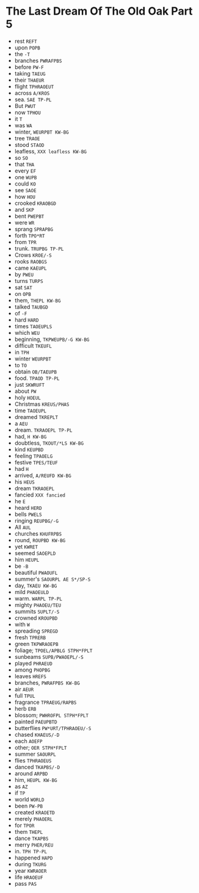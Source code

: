 # The Last Dream Of The Old Oak Part 5

* rest `REFT`
* upon `POPB`
* the `-T`
* branches `PWRAFPBS`
* before `PW-F`
* taking `TAEUG`
* their `THAEUR`
* flight `TPHRAOEUT`
* across `A/KROS`
* sea. `SAE TP-PL`
* But `PWUT`
* now `TPHOU`
* it `T`
* was `WA`
* winter, `WEURPBT KW-BG`
* tree `TRAOE`
* stood `STAOD`
* leafless, `XXX leafless KW-BG`
* so `SO`
* that `THA`
* every `EF`
* one `WUPB`
* could `KO`
* see `SAOE`
* how `HOU`
* crooked `KRAOBGD`
* and `SKP`
* bent `PWEPBT`
* were `WR`
* sprang `SPRAPBG`
* forth `TPO*RT`
* from `TPR`
* trunk. `TRUPBG TP-PL`
* Crows `KROE/-S`
* rooks `RAOBGS`
* came `KAEUPL`
* by `PWEU`
* turns `TURPS`
* sat `SAT`
* on `OPB`
* them, `THEPL KW-BG`
* talked `TAUBGD`
* of `-F`
* hard `HARD`
* times `TAOEUPLS`
* which `WEU`
* beginning, `TKPWEUPB/-G KW-BG`
* difficult `TKEUFL`
* in `TPH`
* winter `WEURPBT`
* to `TO`
* obtain `OB/TAEUPB`
* food. `TPAOD TP-PL`
* just `SKWRUFT`
* about `PW`
* holy `HOEUL`
* Christmas `KREUS/PHAS`
* time `TAOEUPL`
* dreamed `TKREPLT`
* a `AEU`
* dream. `TKRAOEPL TP-PL`
* had, `H KW-BG`
* doubtless, `TKOUT/*LS KW-BG`
* kind `KEUPBD`
* feeling `TPAOELG`
* festive `TPES/TEUF`
* had `H`
* arrived, `A/REUFD KW-BG`
* his `HEUS`
* dream `TKRAOEPL`
* fancied `XXX fancied`
* he `E`
* heard `HERD`
* bells `PWELS`
* ringing `REUPBG/-G`
* All `AUL`
* churches `KHUFRPBS`
* round, `ROUPBD KW-BG`
* yet `KWRET`
* seemed `SAOEPLD`
* him `HEUPL`
* be `-B`
* beautiful `PWAOUFL`
* summer's `SAOURPL AE S*/SP-S`
* day, `TKAEU KW-BG`
* mild `PHAOEULD`
* warm. `WARPL TP-PL`
* mighty `PHAOEU/TEU`
* summits `SUPLT/-S`
* crowned `KROUPBD`
* with `W`
* spreading `SPREGD`
* fresh `TPRERB`
* green `TKPWRAOEPB`
* foliage; `TPOEL/APBLG STPH*FPLT`
* sunbeams `SUPB/PWAOEPL/-S`
* played `PHRAEUD`
* among `PHOPBG`
* leaves `HREFS`
* branches, `PWRAFPBS KW-BG`
* air `AEUR`
* full `TPUL`
* fragrance `TPRAEUG/RAPBS`
* herb `ERB`
* blossom; `PWHROFPL STPH*FPLT`
* painted `PAEUPBTD`
* butterflies `PW*URT/TPHRAOEU/-S`
* chased `KHAEUS/-D`
* each `AOEFP`
* other; `OER STPH*FPLT`
* summer `SAOURPL`
* flies `TPHRAOEUS`
* danced `TKAPBS/-D`
* around `ARPBD`
* him, `HEUPL KW-BG`
* as `AZ`
* if `TP`
* world `WORLD`
* been `PW-PB`
* created `KRAOETD`
* merely `PHAOERL`
* for `TPOR`
* them `THEPL`
* dance `TKAPBS`
* merry `PHER/REU`
* in. `TPH TP-PL`
* happened `HAPD`
* during `TKURG`
* year `KWRAOER`
* life `HRAOEUF`
* pass `PAS`

